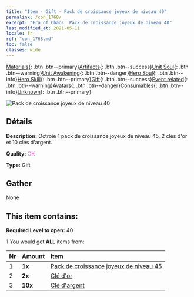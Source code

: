```yaml
---
title: "Item - Gift - Pack de croissance joyeux de niveau 40"
permalink: /con_1768/
excerpt: "Era of Chaos  Pack de croissance joyeux de niveau 40"
last_modified_at: 2021-05-11
locale: fr
ref: "con_1768.md"
toc: false
classes: wide
---
```

 [Materials](/ItemsFR/){: .btn .btn--primary}[Artifacts](/ItemsFR/Artifacts/){: .btn .btn--success}[Unit Soul](/ItemsFR/UnitSoul/){: .btn .btn--warning}[Unit Awakening](/ItemsFR/UnitAwakening/){: .btn .btn--danger}[Hero Soul](/ItemsFR/HeroSoul/){: .btn .btn--info}[Hero Skill](/ItemsFR/HeroSkill/){: .btn .btn--primary}[Gift](/ItemsFR/Gift/){: .btn .btn--success}[Event related](/ItemsFR/Events/){: .btn .btn--warning}[Avatars](/ItemsFR/Avatars/){: .btn .btn--danger}[Consumables](/ItemsFR/Consumables/){: .btn .btn--info}[Unknown](/ItemsFR/Unknown/){: .btn .btn--primary}

 ![Pack de croissance joyeux de niveau 40](/images/t/i_907219.png)

## Détails
 **Description:** Octroie 1 pack de croissance joyeux de niveau 45, 2 clés d'or et 10 clés d'argent.

 **Quality:** <span style="color: #DA70D6">OK</span>

 **Type:** Gift

## Gather

  None

## This item contains:

 **Required Level to open:** 40

 1 You would get **ALL** items  from:

  | Nr | Amount |     Item    |
  |:---|:-------|:------------|
  | 1 |  **1x** | [Pack de croissance joyeux de niveau 45](/ItemsFR/con_1769/) |  | 
  | 2 |  **2x** | [Clé d'or](/ItemsFR/con_783/) |  | 
  | 3 |  **10x** | [Clé d'argent](/ItemsFR/con_693/) |  | 
